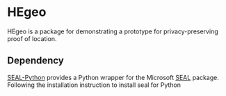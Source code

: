 # HEgeo
HEgeo is a package for demonstrating a prototype for privacy-preserving proof of location.


## Dependency

[SEAL-Python](https://github.com/Huelse/SEAL-Python) provides a Python wrapper for the Microsoft [SEAL](https://github.com/microsoft/SEAL) package. 
Following the installation instruction to install seal for Python

